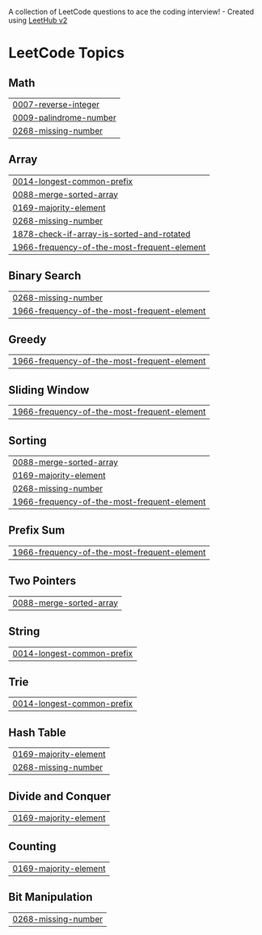 A collection of LeetCode questions to ace the coding interview! - Created using [LeetHub v2](https://github.com/arunbhardwaj/LeetHub-2.0)
<!---LeetCode Topics Start-->
# LeetCode Topics
## Math
|  |
| ------- |
| [0007-reverse-integer](https://github.com/atulpandey2626/leetcode/tree/master/0007-reverse-integer) |
| [0009-palindrome-number](https://github.com/atulpandey2626/leetcode/tree/master/0009-palindrome-number) |
| [0268-missing-number](https://github.com/atulpandey2626/leetcode/tree/master/0268-missing-number) |
## Array
|  |
| ------- |
| [0014-longest-common-prefix](https://github.com/atulpandey2626/leetcode/tree/master/0014-longest-common-prefix) |
| [0088-merge-sorted-array](https://github.com/atulpandey2626/leetcode/tree/master/0088-merge-sorted-array) |
| [0169-majority-element](https://github.com/atulpandey2626/leetcode/tree/master/0169-majority-element) |
| [0268-missing-number](https://github.com/atulpandey2626/leetcode/tree/master/0268-missing-number) |
| [1878-check-if-array-is-sorted-and-rotated](https://github.com/atulpandey2626/leetcode/tree/master/1878-check-if-array-is-sorted-and-rotated) |
| [1966-frequency-of-the-most-frequent-element](https://github.com/atulpandey2626/leetcode/tree/master/1966-frequency-of-the-most-frequent-element) |
## Binary Search
|  |
| ------- |
| [0268-missing-number](https://github.com/atulpandey2626/leetcode/tree/master/0268-missing-number) |
| [1966-frequency-of-the-most-frequent-element](https://github.com/atulpandey2626/leetcode/tree/master/1966-frequency-of-the-most-frequent-element) |
## Greedy
|  |
| ------- |
| [1966-frequency-of-the-most-frequent-element](https://github.com/atulpandey2626/leetcode/tree/master/1966-frequency-of-the-most-frequent-element) |
## Sliding Window
|  |
| ------- |
| [1966-frequency-of-the-most-frequent-element](https://github.com/atulpandey2626/leetcode/tree/master/1966-frequency-of-the-most-frequent-element) |
## Sorting
|  |
| ------- |
| [0088-merge-sorted-array](https://github.com/atulpandey2626/leetcode/tree/master/0088-merge-sorted-array) |
| [0169-majority-element](https://github.com/atulpandey2626/leetcode/tree/master/0169-majority-element) |
| [0268-missing-number](https://github.com/atulpandey2626/leetcode/tree/master/0268-missing-number) |
| [1966-frequency-of-the-most-frequent-element](https://github.com/atulpandey2626/leetcode/tree/master/1966-frequency-of-the-most-frequent-element) |
## Prefix Sum
|  |
| ------- |
| [1966-frequency-of-the-most-frequent-element](https://github.com/atulpandey2626/leetcode/tree/master/1966-frequency-of-the-most-frequent-element) |
## Two Pointers
|  |
| ------- |
| [0088-merge-sorted-array](https://github.com/atulpandey2626/leetcode/tree/master/0088-merge-sorted-array) |
## String
|  |
| ------- |
| [0014-longest-common-prefix](https://github.com/atulpandey2626/leetcode/tree/master/0014-longest-common-prefix) |
## Trie
|  |
| ------- |
| [0014-longest-common-prefix](https://github.com/atulpandey2626/leetcode/tree/master/0014-longest-common-prefix) |
## Hash Table
|  |
| ------- |
| [0169-majority-element](https://github.com/atulpandey2626/leetcode/tree/master/0169-majority-element) |
| [0268-missing-number](https://github.com/atulpandey2626/leetcode/tree/master/0268-missing-number) |
## Divide and Conquer
|  |
| ------- |
| [0169-majority-element](https://github.com/atulpandey2626/leetcode/tree/master/0169-majority-element) |
## Counting
|  |
| ------- |
| [0169-majority-element](https://github.com/atulpandey2626/leetcode/tree/master/0169-majority-element) |
## Bit Manipulation
|  |
| ------- |
| [0268-missing-number](https://github.com/atulpandey2626/leetcode/tree/master/0268-missing-number) |
<!---LeetCode Topics End-->